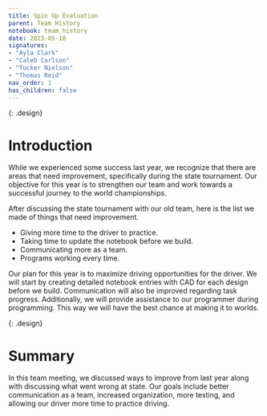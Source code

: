 ```yaml
---
title: Spin Up Evaluation
parent: Team History
notebook: team_history
date: 2023-05-10
signatures:
- "Ayla Clark"
- "Caleb Carlson"
- "Tucker Nielson"
- "Thomas Reid"
nav_order: 1
has_children: false
---
```


{: .design}
# Introduction

While we experienced some success last year, we recognize that there are areas that need improvement, specifically during the state tournament. Our objective for this year is to strengthen our team and work towards a successful journey to the world championships.

After discussing the state tournament with our old team, here is the list we made of things that need improvement.

* Giving more time to the driver to practice.
* Taking time to update the notebook before we build.
* Communicating more as a team.
* Programs working every time.

Our plan for this year is to maximize driving opportunities for the driver. We will start by creating detailed notebook entries with CAD for each design before we build. Communication will also be improved regarding task progress. Additionally, we will provide assistance to our programmer during programming. This way we will have the best chance at making it to worlds. 

{: .design}
# Summary

In this team meeting, we discussed ways to improve from last year along with discussing what went wrong at state. Our goals include better communication as a team, increased organization, more testing, and allowing our driver more time to practice driving.
